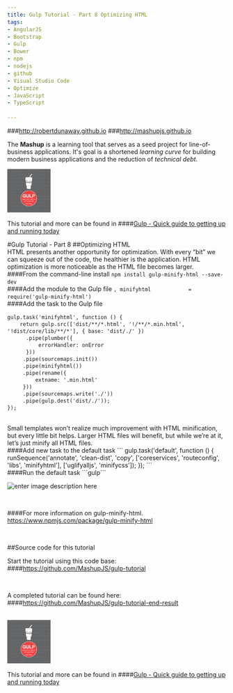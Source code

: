 ```yaml
---
title: Gulp Tutorial - Part 8 Optimizing HTML
tags: 
- AngularJS
- Bootstrap
- Gulp
- Bower
- npm
- nodejs
- github
- Visual Studio Code
- Optimize
- JavaScript
- TypeScript

---
```


###http://robertdunaway.github.io
###http://mashupjs.github.io


The **Mashup** is a learning tool that serves as a seed project for line-of-business applications.  It's goal is a shortened *learning curve* for building modern business applications and the reduction of *technical debt*.
<br>

 <img src="https://raw.githubusercontent.com/MashupJS/mashupjs.docs/master/docs/mashupWorkflow/gulp/bookcoverimage.PNG" alt="Smiley face" height="100" width="100"> 

This tutorial and more can be found in
####[Gulp - Quick guide to getting up and running today](http://www.amazon.com/Gulp-Quick-guide-getting-running-ebook/dp/B010NXMFF6/)

#Gulp Tutorial - Part 8
##Optimizing HTML
<br>
HTML presents another opportunity for optimization.  With every “bit” we can squeeze out of the code, the healthier is the application.  HTML optimization is more noticeable as the HTML file becomes larger.
<br>
####From the command-line install
```npm install gulp-minify-html --save-dev```
<br>
####Add the module to the Gulp file
```, minifyhtml            = require('gulp-minify-html')```
<br>
####Add the task to the Gulp file
```
gulp.task('minifyhtml', function () {
    return gulp.src(['dist/**/*.html', '!/**/*.min.html', '!dist/core/lib/**/*'], { base: 'dist/./' })
      .pipe(plumber({
          errorHandler: onError
      }))
     .pipe(sourcemaps.init())
     .pipe(minifyhtml())
     .pipe(rename({
         extname: '.min.html'
     }))
     .pipe(sourcemaps.write('./'))
     .pipe(gulp.dest('dist/./'));
});
```
<br>
Small templates won’t realize much improvement with HTML minification, but every little bit helps.  Larger HTML files will benefit, but while we’re at it, let’s just minify all HTML files.
<br>
####Add new task to the default task
```
gulp.task('default', function () {
    runSequence('annotate', 'clean-dist', 'copy',
                ['coreservices', 'routeconfig', 'libs', 'minifyhtml'],
                ['uglifyalljs', 'minifycss']);
});
```
<br>
####Run the default task
```gulp```

<br>

![enter image description here](https://raw.githubusercontent.com/MashupJS/mashupjs.docs/master/docs/mashupWorkflow/gulp/08%20Part%208/1.png)

<br>

####For more information on gulp-minify-html.
https://www.npmjs.com/package/gulp-minify-html

<br>

##Source code for this tutorial


Start the tutorial using this code base:  
####https://github.com/MashupJS/gulp-tutorial

<br>

A completed tutorial can be found here:  
####https://github.com/MashupJS/gulp-tutorial-end-result

<br>

 <img src="https://raw.githubusercontent.com/MashupJS/mashupjs.docs/master/docs/mashupWorkflow/gulp/bookcoverimage.PNG" alt="Smiley face" height="100" width="100"> 

This tutorial and more can be found in
####[Gulp - Quick guide to getting up and running today](http://www.amazon.com/Gulp-Quick-guide-getting-running-ebook/dp/B010NXMFF6/)